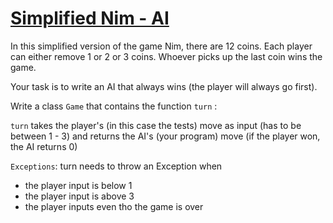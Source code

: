 # [Simplified Nim - AI](https://www.codewars.com/kata/simplified-nim-ai "https://www.codewars.com/kata/6022bb1e7239e800220b4678")

In this simplified version of the game Nim, there are 12 coins. Each player can either remove 1 or 2 or 3 coins. Whoever picks up the last coin wins the game.

Your task is to write an AI that always wins (the player will always go first).

Write a class ``Game`` that contains the function ``turn`` :

``turn`` takes the player's (in this case the tests) move as input (has to be between 1 - 3) and returns the AI's (your program) move (if the player won, the AI returns 0)

``Exceptions``:
turn needs to throw an Exception when 
- the player input is below 1 
- the player input is above 3 
- the player inputs even tho the game is over